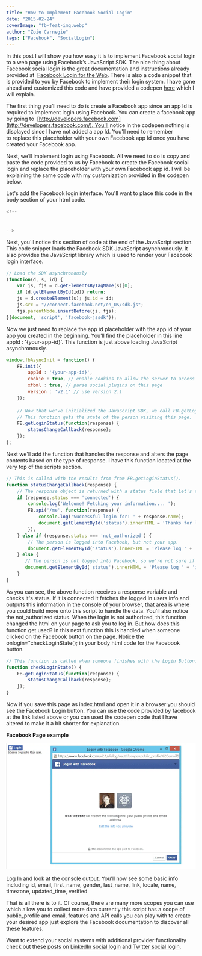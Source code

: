 ```yaml
---
title: "How to Implement Facebook Social Login"
date: "2015-02-24"
coverImage: "fb-feat-img.webp"
author: "Zoie Carnegie"
tags: ["Facebook", "SocialLogin"]
---
```


In this post I will show you how easy it is to implement Facebook social login to a web page using Facebook’s JavaScript SDK. The nice thing about Facebook social login is the great documentation and instructions already provided at  [Facebook Login for the Web](https://developers.facebook.com/docs/facebook-login/login-flow-for-web/v2.2). There is also a code snippet that is provided to you by Facebook to implement their login system. I have gone ahead and customized this code and have provided a codepen [here](http://codepen.io/zoie-loginradius/pen/JoLYrJ) which I will explain.

The first thing you’ll need to do is create a Facebook app since an app Id is required to implement login using Facebook. You can create a facebook app by going to  [http://developers.facebook.com](http://developers.facebook.com/). You'll notice in the codepen nothing is displayed since I have not added a app Id. You'll need to remember to replace this placeholder with your own Facebook app Id once you have created your Facebook app.

Next, we’ll implement login using Facebook. All we need to do is copy and paste the code provided to us by Facebook to create the Facebook social login and replace the placeholder with your own Facebook app id. I will be explaining the same code with my customization provided in the codepen below.

Let's add the Facebook login interface. You'll want to place this code in the body section of your html code.

```js
<!--


-->
```

Next, you'll notice this section of code at the end of the JavaScript section. This code snippet loads the Facebook SDK JavaScript asynchronously. It also provides the JavaScript library which is used to render your Facebook login interface.

```javascript
// Load the SDK asynchronously
(function(d, s, id) {
    var js, fjs = d.getElementsByTagName(s)[0];
    if (d.getElementById(id)) return;
    js = d.createElement(s); js.id = id;
    js.src = "//connect.facebook.net/en_US/sdk.js";
    fjs.parentNode.insertBefore(js, fjs);
}(document, 'script', 'facebook-jssdk'));
```

Now we just need to replace the app id placeholder with the app id of your app you created in the beginning. You’ll find the placeholder in this line appId : '{your-app-id}'. This function is just above loading JavaScript asynchronously.

```javascript
window.fbAsyncInit = function() {
    FB.init({
        appId : '{your-app-id}',
        cookie : true, // enable cookies to allow the server to access the session
        xfbml : true, // parse social plugins on this page
        version : 'v2.1' // use version 2.1
    });

    // Now that we've initialized the JavaScript SDK, we call FB.getLoginStatus().
    // This function gets the state of the person visiting this page.
    FB.getLoginStatus(function(response) {
        statusChangeCallback(response);
    });
};
```
Next we'll add the function that handles the response and alters the page contents based on the type of response. I have this function located at the very top of the scripts section.

```javascript
// This is called with the results from from FB.getLoginStatus().
function statusChangeCallback(response) {
    // The response object is returned with a status field that Let's the app know the current login status of the person.
    if (response.status === 'connected') {
        console.log('Welcome! Fetching your information.... ');
        FB.api('/me', function(response) {
            console.log('Successful login for: ' + response.name);
            document.getElementById('status').innerHTML = 'Thanks for logging in, ' + response.name + '!';
        });
    } else if (response.status === 'not_authorized') {
        // The person is logged into Facebook, but not your app.
        document.getElementById('status').innerHTML = 'Please log ' + 'into this app.';
    } else {
       // The person is not logged into Facebook, so we're not sure if they are logged into this app or not.
       document.getElementById('status').innerHTML = 'Please log ' + 'into Facebook.';
    }
}
```

As you can see, the above function receives a response variable and checks it's status. If it is connected it fetches the logged in users info and outputs this information in the console of your browser, that area is where you could build more onto this script to handle the data. You'll also notice the not\_authorized status. When the login is not authorized, this function changed the html on your page to ask you to log in. But how does this function get used? In this next function this is handled when someone clicked on the Facebook button on the page. Notice the onlogin="checkLoginState(); in your body html code for the Facebook button.

```javascript
// This function is called when someone finishes with the Login Button.
function checkLoginState() {
    FB.getLoginStatus(function(response) {
        statusChangeCallback(response);
    });
}
```

Now if you save this page as index.html and open it in a browser you should see the Facebook Login button. You can use the code provided by facebook at the link listed above or you can used the codepen code that I have altered to make it a bit shorter for explanation.

**Facebook Page example**

![zoie-facebookblog](Zoie-FacebookBlog.webp)

Log In and look at the console output. You’ll now see some basic info including id, email, first\_name, gender, last\_name, link, locale, name, timezone, updated\_time, verified

That is all there is to it. Of course, there are many more scopes you can use which allow you to collect more data currently this script has a scope of public\_profile and email, features and API calls you can play with to create your desired app just explore the Facebook documentation to discover all these features.

Want to extend your social systems with additional provider functionality check out these posts on [LinkedIn social login](/integrate-linkedin-social-login-website/ "Integrating LinkedIn Social Login on a Website") and [Twitter social login](/integrating-twitter-social-login/ "Integrating Twitter Social Login").
